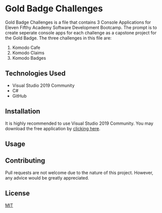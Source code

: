 # Gold Badge Challenges

Gold Badge Challenges is a file that contains 3 Console Applications for Eleven Fifthy Academy Software Development Bootcamp. The prompt is to create seperate console apps for each challenge as a capstone project for the Gold Badge.
The three challenges in this file are:
1. Komodo Cafe
2. Komodo Claims
3. Komodo Badges

## Technologies Used

- Visual Studio 2019 Community
- C#
- GitHub

## Installation

It is highly recommended to use Visual Studio 2019 Community. You may download the free application by [clicking here](https://visualstudio.microsoft.com/downloads/).

## Usage


## Contributing
Pull requests are not welcome due to the nature of this project. However, any advice would be greatly appreciated.

## License
[MIT](https://choosealicense.com/licenses/mit/)
